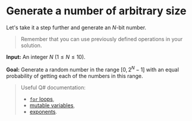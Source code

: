 # Generate a number of arbitrary size

Let's take it a step further and generate an $N$-bit number. 

> Remember that you can use previously defined operations in your solution.

**Input:** An integer $N$ ($1 \le N \le 10$).

**Goal:** Generate a random number in the range $[0, 2^N - 1]$ with an equal probability of getting each of the numbers in this range.

> Useful Q# documentation: 
> * [`for` loops](https://docs.microsoft.com/azure/quantum/user-guide/language/statements/iterations), 
> * [mutable variables](https://docs.microsoft.com/azure/quantum/user-guide/language/typesystem/immutability), 
> * [exponents](https://docs.microsoft.com/qsharp/api/qsharp/microsoft.quantum.math.powi).
